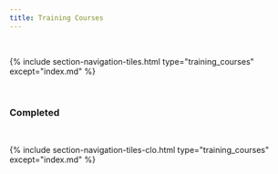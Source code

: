 ```yaml
---
title: Training Courses
---
```


<br>

{% include section-navigation-tiles.html type="training_courses" except="index.md" %}

<!--
<h3>Upcoming</h3>


{% include section-navigation-tiles-upc.html type="training_courses" except="index.md" %}
-->

<br>
<h3>Completed</h3>
<br>

{% include section-navigation-tiles-clo.html type="training_courses" except="index.md" %}





